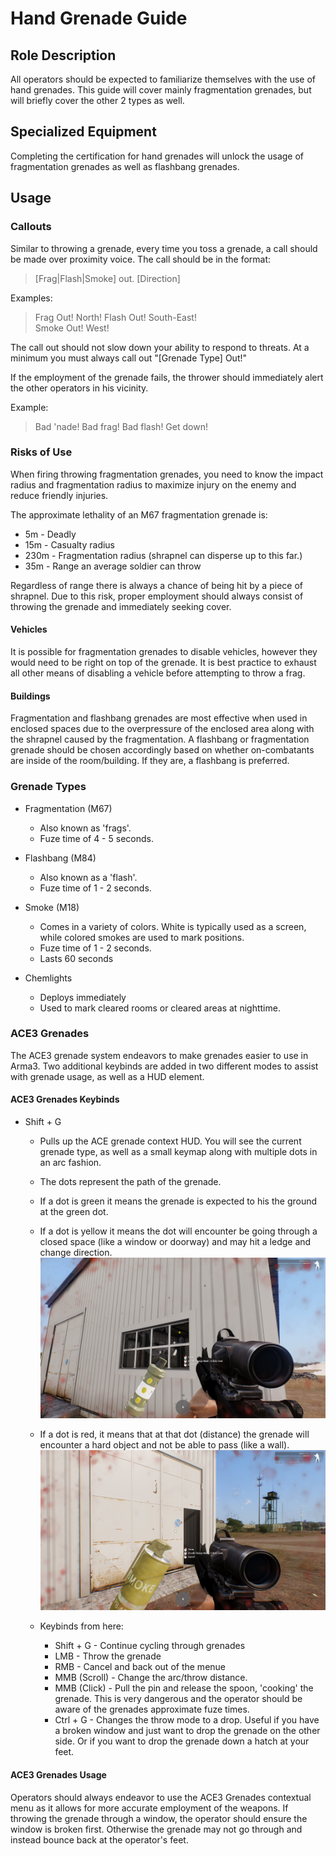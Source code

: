 # Hand Grenade Guide

## Role Description

All operators should be expected to familiarize themselves with the use of hand grenades. This guide will cover mainly fragmentation grenades, but will briefly cover the other 2 types as well.

## Specialized Equipment

Completing the certification for hand grenades will unlock the usage of fragmentation grenades as well as flashbang grenades.

## Usage

### Callouts

Similar to throwing a grenade, every time you toss a grenade, a call should be made over proximity voice. The call should be in the format:

> [Frag|Flash|Smoke] out. [Direction]

Examples:

> Frag Out! North!
> Flash Out! South-East!  
> Smoke Out! West! 

The call out should not slow down your ability to respond to threats. At a minimum you must always call out "[Grenade Type] Out!"

If the employment of the grenade fails, the thrower should immediately alert the other operators in his vicinity.

Example:

> Bad 'nade!
> Bad frag! 
> Bad flash! Get down! 

### Risks of Use

When firing throwing fragmentation grenades, you need to know the impact radius and fragmentation 
radius to maximize injury on the enemy and reduce friendly injuries.

The approximate lethality of an M67 fragmentation grenade is:

- 5m - Deadly
- 15m - Casualty radius
- 230m - Fragmentation radius (shrapnel can disperse up to this far.)
- 35m - Range an average soldier can throw

Regardless of range there is always a chance of being hit by a piece of shrapnel. 
Due to this risk, proper employment should always consist of throwing the grenade and immediately seeking cover.

#### Vehicles

It is possible for fragmentation grenades to disable vehicles, however they would need to be right on top of the grenade. 
It is best practice to exhaust all other means of disabling a vehicle before attempting to throw a frag.

#### Buildings 

Fragmentation and flashbang grenades are most effective when used in enclosed spaces due to the overpressure of the enclosed area 
along with the shrapnel caused by the fragmentation. A flashbang or fragmentation grenade should be chosen accordingly based on whether
on-combatants are inside of the room/building. If they are, a flashbang is preferred.

### Grenade Types

- Fragmentation (M67) 
    - Also known as 'frags'. 
    - Fuze time of 4 - 5 seconds.

- Flashbang (M84)
    - Also known as a 'flash'. 
    - Fuze time of 1 - 2 seconds.

- Smoke (M18)
    - Comes in a variety of colors. White is typically used as a screen, while colored smokes are used to mark positions.
    - Fuze time of 1 - 2 seconds.
    - Lasts 60 seconds

- Chemlights
    - Deploys immediately 
    - Used to mark cleared rooms or cleared areas at nighttime. 

### ACE3 Grenades 

The ACE3 grenade system endeavors to make grenades easier to use in Arma3. 
Two additional keybinds are added in two different modes to assist with grenade usage, as well as a HUD element.

#### ACE3 Grenades Keybinds

- Shift + G
    - Pulls up the ACE grenade context HUD. You will see the current grenade type, as well as a small keymap along with multiple dots in an arc fashion.
    - The dots represent the path of the grenade.
    - If a dot is green it means the grenade is expected to his the ground at the green dot.
    - If a dot is yellow it means the dot will encounter be going through a closed space (like a window or doorway) and may hit a ledge and change direction.
   ![Good grenade](grenadeImages/goodNadeWindow.jpg) 
    - If a dot is red, it means that at that dot (distance) the grenade will encounter a hard object and not be able to pass (like a wall).
   ![Bad Nade](grenadeImages/badNade.jpg) 

    - Keybinds from here:
        - Shift + G - Continue cycling through grenades 
        - LMB - Throw the grenade 
        - RMB - Cancel and back out of the menue 
        - MMB (Scroll) - Change the arc/throw distance. 
        - MMB (Click) - Pull the pin and release the spoon, 'cooking' the grenade. This is very dangerous and the operator should be aware of the grenades approximate fuze times.
        - Ctrl + G - Changes the throw mode to a drop. Useful if you have a broken window and just want to drop the grenade on the other side. Or if you want to drop the grenade down a hatch at your feet. 

#### ACE3 Grenades Usage 

Operators should always endeavor to use the ACE3 Grenades contextual menu as it allows for more accurate employment of the weapons.
If throwing the grenade through a window, the operator should ensure the window is broken first. Otherwise the grenade may not go through and instead bounce back at the operator's feet. 
